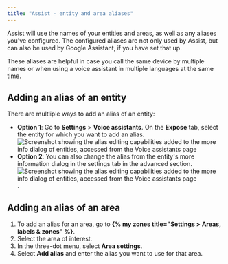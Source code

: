 ```yaml
---
title: "Assist - entity and area aliases"
---
```


Assist will use the names of your entities and areas, as well as any aliases you've configured. The configured aliases are not only used by Assist, but can also be used by Google Assistant, if you have set that up.

These aliases are helpful in case you call the same device by multiple names
or when using a voice assistant in multiple languages at the same time.

## Adding an alias of an entity

There are multliple ways to add an alias of an entity:

- **Option 1**: Go to **Settings** > **Voice assistants**. On the **Expose** tab, select the entity for which you want to add an alias.
![Screenshot showing the alias editing capabilities added to the more info dialog of entities, accessed from the Voice assistants page](/images/assist/assist_aliases.png)
- **Option 2**: You can also change the alias from the entity's more information dialog in the settings tab in the advanced section.
![Screenshot showing the alias editing capabilities added to the more info dialog of entities, accessed from the Voice assistants page](/images/assist/assist_aliases_02.png).

## Adding an alias of an area

1. To add an alias for an area, go to **{% my zones title="Settings > Areas, labels & zones" %}**.
2. Select the area of interest.
3. In the three-dot menu, select **Area settings**.
4. Select **Add alias** and enter the alias you want to use for that area.